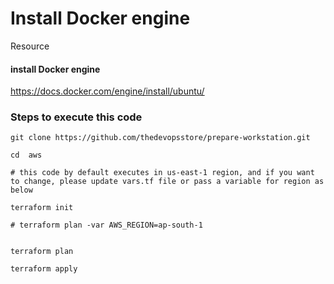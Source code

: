 # Install Docker engine

Resource 

#### install Docker engine

https://docs.docker.com/engine/install/ubuntu/



### Steps to execute this code

```
git clone https://github.com/thedevopsstore/prepare-workstation.git

cd  aws

# this code by default executes in us-east-1 region, and if you want to change, please update vars.tf file or pass a variable for region as below

terraform init

# terraform plan -var AWS_REGION=ap-south-1


terraform plan 

terraform apply

```







